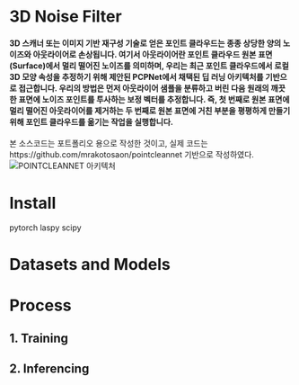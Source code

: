 # 3D Noise Filter
#### 3D 스캐너 또는 이미지 기반 재구성 기술로 얻은 포인트 클라우드는 종종 상당한 양의 노이즈와 아웃라이어로 손상됩니다. 여기서 아웃라이어란 포인트 클라우드 원본 표면(Surface)에서 멀리 떨어진 노이즈를 의미하며,  우리는 최근 포인트 클라우드에서 로컬 3D 모양 속성을 추정하기 위해 제안된 PCPNet에서 채택된 딥 러닝 아키텍처를 기반으로 접근합니다. 우리의 방법은 먼저 아웃라이어 샘플을 분류하고 버린 다음 원래의 깨끗한 표면에 노이즈 포인트를 투사하는 보정 벡터를 추정합니다. 즉, 첫 번째로 원본 표면에 멀리 떨어진 아웃라이어를 제거하는 두 번째로 원본 표면에 거친 부분을 평평하게 만들기 위해 포인트 클라우드를 옮기는 작업을 실행합니다.

본 소스코드는 포트폴리오 용으로 작성한 것이고, 실제 코드는https://github.com/mrakotosaon/pointcleannet 기반으로 작성하였다. 
![POINTCLEANNET 아키텍처](https://user-images.githubusercontent.com/48546917/83731606-c984b480-a685-11ea-9c57-8bb7d486adce.png)

# Install
pytorch
laspy
scipy

# Datasets and Models

# Process
## 1. Training

## 2. Inferencing
